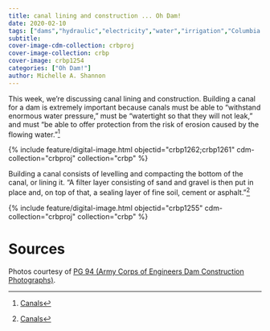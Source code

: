 ```yaml
---
title: canal lining and construction ... Oh Dam!
date: 2020-02-10
tags: ["dams","hydraulic","electricity","water","irrigation","Columbia River","Columbia River Basin"]
subtitle: 
cover-image-cdm-collection: crbproj
cover-image-collection: crbp
cover-image: crbp1254
categories: ["Oh Dam!"]
author: Michelle A. Shannon
---
```


This week, we’re discussing canal lining and
construction. Building a canal for a dam is extremely important because canals
must be able to “withstand enormous water pressure,” must be “watertight so
that they will not leak,” and must “be able to offer protection from the risk
of erosion caused by the flowing water.”[^1]

{% include feature/digital-image.html objectid="crbp1262;crbp1261" cdm-collection="crbproj" collection="crbp" %}

Building a canal consists of levelling and compacting the
bottom of the canal, or lining it. “A filter layer consisting of sand and
gravel is then put in place and, on top of that, a sealing layer of fine soil,
cement or asphalt.”[^1]

{% include feature/digital-image.html objectid="crbp1255" cdm-collection="crbproj" collection="crbp" %}

# Sources

[^1]: [Canals](http://applications.dynapac.com/soil/dams-and-canals/)

Photos courtesy of [PG 94 (Army Corps of Engineers Dam Construction Photographs)](https://archiveswest.orbiscascade.org/ark:/80444/xv165618/op=fstyle.aspx?t=k&amp;q=).
